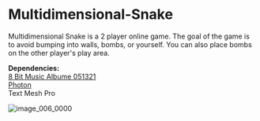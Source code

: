 # Multidimensional-Snake
 Multidimensional Snake is a 2 player online game. The goal of the game is to avoid bumping into walls, bombs, or yourself. You can also place bombs on the other player's play area.

**Dependencies:** <br/>
[8 Bit Music Albume 051321](https://assetstore.unity.com/packages/audio/music/8bit-music-album-051321-196147)<br/>
[Photon](https://assetstore.unity.com/packages/tools/network/pun-2-free-119922) <br/>
Text Mesh Pro

![image_006_0000](https://user-images.githubusercontent.com/31018609/166895873-91f8dc2e-0536-4d26-8565-ac8ab4680353.jpg)
